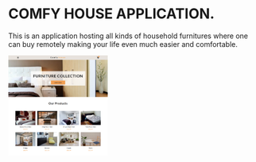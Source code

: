 # COMFY HOUSE APPLICATION.

This is an application hosting all kinds of household furnitures where one can buy remotely making your life even much easier and comfortable.

<img src="./images/homepage.png" width="200"/>
